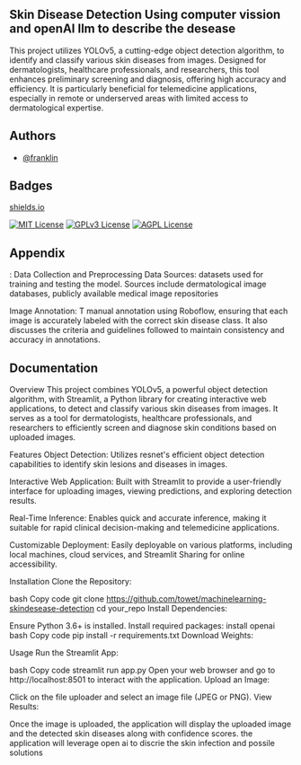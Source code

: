 
## Skin Disease Detection Using computer vission and openAI llm to describe the desease 
 
 This project utilizes YOLOv5, a cutting-edge object detection algorithm, to identify and classify various skin diseases from images. Designed for dermatologists, healthcare professionals, and researchers, this tool enhances preliminary screening and diagnosis, offering high accuracy and efficiency. It is particularly beneficial for telemedicine applications, especially in remote or underserved areas with limited access to dermatological expertise.


## Authors

- [@franklin](https://github.com/towet)


## Badges

 [shields.io](https://shields.io/)

[![MIT License](https://img.shields.io/badge/License-MIT-green.svg)](https://choosealicense.com/licenses/mit/)
[![GPLv3 License](https://img.shields.io/badge/License-GPL%20v3-yellow.svg)](https://opensource.org/licenses/)
[![AGPL License](https://img.shields.io/badge/license-AGPL-blue.svg)](http://www.gnu.org/licenses/agpl-3.0)


## Appendix


: Data Collection and Preprocessing
Data Sources: datasets used for training and testing the model. Sources  include dermatological image databases, publicly available medical image repositories

Image Annotation: T manual annotation using Roboflow, ensuring that each image is accurately labeled with the correct skin disease class. It also discusses the criteria and guidelines followed to maintain consistency and accuracy in annotations.


## Documentation

Overview
This project combines YOLOv5, a powerful object detection algorithm, with Streamlit, a Python library for creating interactive web applications, to detect and classify various skin diseases from images. It serves as a tool for dermatologists, healthcare professionals, and researchers to efficiently screen and diagnose skin conditions based on uploaded images.

Features
Object Detection: Utilizes resnet's efficient object detection capabilities to identify skin lesions and diseases in images.

Interactive Web Application: Built with Streamlit to provide a user-friendly interface for uploading images, viewing predictions, and exploring detection results.

Real-Time Inference: Enables quick and accurate inference, making it suitable for rapid clinical decision-making and telemedicine applications.

Customizable Deployment: Easily deployable on various platforms, including local machines, cloud services, and Streamlit Sharing for online accessibility.

Installation
Clone the Repository:

bash
Copy code
git clone https://github.com/towet/machinelearning-skindesease-detection
cd your_repo
Install Dependencies:

Ensure Python 3.6+ is installed.
Install required packages:
install openai
bash
Copy code
pip install -r requirements.txt
Download  Weights:


Usage
Run the Streamlit App:

bash
Copy code
streamlit run app.py
Open your web browser and go to http://localhost:8501 to interact with the application.
Upload an Image:

Click on the file uploader and select an image file (JPEG or PNG).
View Results:

Once the image is uploaded, the application will display the uploaded image and the detected skin diseases along with confidence scores.
 the application will leverage open ai to discrie the skin infection and possile solutions

